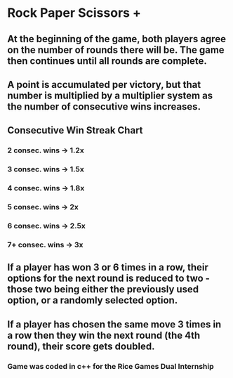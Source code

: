 # Rock Paper Scissors +
## At the beginning of the game, both players agree on the number of rounds there will be. The game then continues until all rounds are complete.
## A point is accumulated per victory, but that number is multiplied by a multiplier system as the number of consecutive wins increases.
## Consecutive Win Streak Chart
### 2 consec. wins → 1.2x
### 3 consec. wins → 1.5x
### 4 consec. wins → 1.8x
### 5 consec. wins → 2x
### 6 consec. wins → 2.5x
### 7+ consec. wins → 3x
##
## If a player has won 3 or 6 times in a row, their options for the next round is reduced to two - those two being either the previously used option, or a randomly selected option.
## If a player has chosen the same move 3 times in a row then they win the next round (the 4th round), their score gets doubled.

### Game was coded in c++ for the Rice Games Dual Internship
